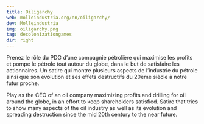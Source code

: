 ```yaml
---
title: Oiligarchy
web: molleindustria.org/en/oiligarchy/
dev: Molleindustria
img: oiligarchy.png
tag: decolonizationgames
dir: right
---
```

Prenez le rôle du PDG d’une compagnie pétrolière qui maximise les profits et pompe le pétrole tout autour du globe, dans le but de satisfaire les actionnaires. Un satire qui montre plusieurs aspects de l’industrie du pétrole ainsi que son évolution et ses effets destructifs du 20ème siècle à notre futur proche.

Play as the CEO of an oil company  maximizing profits and drilling for oil around the globe, in an effort to keep shareholders satisfied.
Satire that tries to show many aspects of the oil industry as well as its evolution and spreading destruction since the mid 20th century to the near future.
